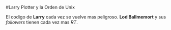 #Larry Plotter y la Orden de Unix

El codigo de **Larry** cada vez se vuelve mas peligroso.
**Lod Ballmemort** y sus *followers* tienen cada vez mas *RT*.
